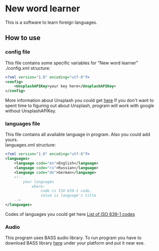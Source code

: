 # New word learner  

This is a software to learn foreign languages.  

## How to use  

### config file
This file contains some specific variables for "New word learner"  
./config.xml structure:  

```xml
<?xml version="1.0" encoding="utf-8"?>
<config>
    <UnsplashAPIKey>your key here</UnsplashAPIKey>
</config>
```

More information about Unsplash you could get [here](https://unsplash.com)
If you don't want to spent time to figuring out about Unsplash, 
program will work with google without UnsplashAPIKey.

### languages file
This file contains all available language in program. Also you could add yours.  
languages.xml structure:

```xml
<?xml version="1.0" encoding="utf-8"?>
<languages>
    <language code="en">English</language>
    <language code="ru">Russian</language>
    <language code="de">German</language>
    <!-- 
        your languages 
            where: 
                code is ISO 639-1 code,
                value is language's title
    -->
</languages>
```
Codes of languages you could get here [List of ISO 639-1 codes](https://en.wikipedia.org/wiki/List_of_ISO_639-1_codes)

### Audio
This program uses BASS audio library. 
To run program you have to download BASS library [here](http://www.un4seen.com/) under your platform and put it near exe.

